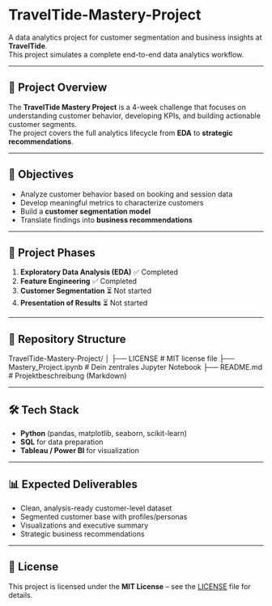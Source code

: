 # TravelTide-Mastery-Project

A data analytics project for customer segmentation and business insights at **TravelTide**.  
This project simulates a complete end-to-end data analytics workflow.

---

## 📌 Project Overview
The **TravelTide Mastery Project** is a 4-week challenge that focuses on understanding customer behavior, developing KPIs, and building actionable customer segments.  
The project covers the full analytics lifecycle from **EDA** to **strategic recommendations**.

---

## 🚀 Objectives
- Analyze customer behavior based on booking and session data  
- Develop meaningful metrics to characterize customers  
- Build a **customer segmentation model**  
- Translate findings into **business recommendations**

---

## 🔎 Project Phases
1. **Exploratory Data Analysis (EDA)** ✅ Completed  
2. **Feature Engineering** ✅ Completed  
3. **Customer Segmentation** ⏳ Not started 
4. **Presentation of Results** ⏳ Not started  

---

## 📂 Repository Structure
TravelTide-Mastery-Project/
│
├── LICENSE              # MIT license file
├── Mastery_Project.ipynb # Dein zentrales Jupyter Notebook
├── README.md            # Projektbeschreibung (Markdown)

---

## 🛠️ Tech Stack
- **Python** (pandas, matplotlib, seaborn, scikit-learn)  
- **SQL** for data preparation  
- **Tableau / Power BI** for visualization  

---

## 📊 Expected Deliverables
- Clean, analysis-ready customer-level dataset  
- Segmented customer base with profiles/personas  
- Visualizations and executive summary  
- Strategic business recommendations  

---

## 📜 License
This project is licensed under the **MIT License** – see the [LICENSE](LICENSE) file for details.


